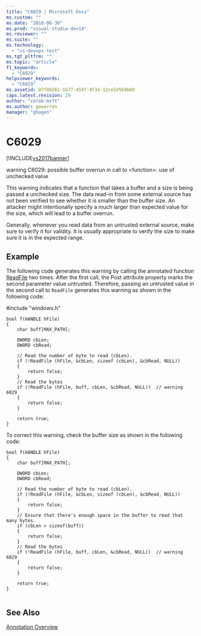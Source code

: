```yaml
---
title: "C6029 | Microsoft Docs"
ms.custom: ""
ms.date: "2018-06-30"
ms.prod: "visual-studio-dev14"
ms.reviewer: ""
ms.suite: ""
ms.technology: 
  - "vs-devops-test"
ms.tgt_pltfrm: ""
ms.topic: "article"
f1_keywords: 
  - "C6029"
helpviewer_keywords: 
  - "C6029"
ms.assetid: 07f89261-1b77-4597-9f34-12ce5d569b60
caps.latest.revision: 29
author: "corob-msft"
ms.author: gewarren
manager: "ghogen"
---
```

# C6029
[!INCLUDE[vs2017banner](../includes/vs2017banner.md)]

warning C6029: possible buffer overrun in call to \<function>: use of unchecked value  
  
 This warning indicates that a function that takes a buffer and a size is being passed a unchecked size. The data read-in from some external source has not been verified to see whether it is smaller than the buffer size. An attacker might intentionally specify a much larger than expected value for the size, which will lead to a buffer overrun.  
  
 Generally, whenever you read data from an untrusted external source, make sure to verify it for validity. It is usually appropriate to verify the size to make sure it is in the expected range.  
  
## Example  
 The following code generates this warning by calling the annotated function [ReadFile](http://msdn2.microsoft.com/library/aa365467.aspx) two times. After the first call, the Post attribute property marks the second parameter value untrusted. Therefore, passing an untrusted value in the second call to `ReadFile` generates this warning as shown in the following code:  
  
 \#include "windows.h"  
  
```  
bool f(HANDLE hFile)  
{  
    char buff[MAX_PATH];  
  
    DWORD cbLen;  
    DWORD cbRead;  
  
    // Read the number of byte to read (cbLen).  
    if (!ReadFile (hFile, &cbLen, sizeof (cbLen), &cbRead, NULL))    
    {  
        return false;  
    }  
    // Read the bytes  
    if (!ReadFile (hFile, buff, cbLen, &cbRead, NULL))  // warning 6029  
    {  
        return false;  
    }  
  
    return true;  
}  
```  
  
 To correct this warning, check the buffer size as shown in the following code:  
  
```  
bool f(HANDLE hFile)  
{  
    char buff[MAX_PATH];  
  
    DWORD cbLen;  
    DWORD cbRead;  
  
    // Read the number of byte to read (cbLen).  
    if (!ReadFile (hFile, &cbLen, sizeof (cbLen), &cbRead, NULL))    
    {  
        return false;  
    }  
    // Ensure that there's enough space in the buffer to read that many bytes.  
    if (cbLen > sizeof(buff))  
    {  
        return false;  
    }  
    // Read the bytes  
    if (!ReadFile (hFile, buff, cbLen, &cbRead, NULL))  // warning 6029  
    {  
        return false;  
    }  
  
    return true;  
}  
  
```  
  
## See Also  
 [Annotation Overview](http://msdn.microsoft.com/en-us/2345380e-2eeb-4107-907f-6e8b809c2643)



